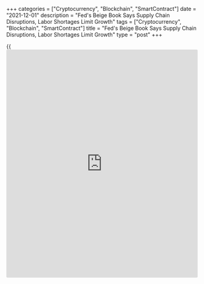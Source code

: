+++
categories = ["Cryptocurrency", "Blockchain", "SmartContract"]
date = "2021-12-01"
description = "Fed's Beige Book Says Supply Chain Disruptions, Labor Shortages Limit Growth"
tags = ["Cryptocurrency", "Blockchain", "SmartContract"]
title = "Fed's Beige Book Says Supply Chain Disruptions, Labor Shortages Limit Growth"
type = "post"
+++

{{<iframe id="large-banner" src="https://www.bounty.group/#slide=9.0" width="100%" height="600" scrolling="no" style="border: 0px solid rgb(216, 221, 230); border-radius: 3px;">}}

U.S. economic activity grew at a modest to moderate pace during October
and early November, according to the Federal Reserve's Beige Book.

The Beige Book, a compilation of anecdotal evidence on economic
conditions in each of the twelve Fed districts, was released Wednesday
afternoon, two weeks ahead of the next monetary [policy](https://www.fintechee.com/policy/) meeting.

The Fed noted that several districts experienced strong demand, but
growth was constrained by supply chain disruptions and labor shortages.

Fed Chair Jerome Powell noted during Congressional testimony that the
emergence of the Omicron variant of the [coronavirus][1] could slow
progress in the labor market and further intensify supply-chain
disruptions.

The Beige Book said consumer spending increased modestly during the
period, although low inventories held back sales of some items, notably
light vehicles.

Meanwhile, the report said leisure and hospitality activity picked up in
most districts as the spread of the Delta variant ebbed in many areas.

While materials and labor shortages limited expansion, the Fed said
manufacturing growth was also solid across the districts.

The Beige Book also said employment growth ranged from modest to strong
across, as [contact](https://www.playgroundfx.com/contact/)s reported robust demand for labor but persistent
difficulty in hiring and retaining employees.

With regard to inflation, the Fed said wide-ranging input cost increases
stemming from strong demand for raw materials, logistical challenges,
and labor market tightness led to widespread price hikes.

For comments and feedback [contact](https://www.playgroundfx.com/contact/): editorial@rtt[news](https://www.letsplayfx.com/blog/forex-news-website/).com

[Economic News][2]

 **What parts of the world are seeing the best (and worst) economic
performances lately? Click[here][3] to check out our [Econ Scorecard][3]
and find out! See up-to-the-moment [ranking](https://www.playgroundfx.com/blog/crypto-exchange-ranking/)s for the best and worst
performers in [GDP][4], [unemployment rate][5], [inflation][6] and much
more.**

   1. www.rtt[news](https://www.letsplayfx.com/blog/forex-news-website/).com/list/coronavirus.aspx
   2. www.rtt[news](https://www.letsplayfx.com/blog/forex-news-website/).com/Content/EconomicNews.aspx
   3. www.rtt[news](https://www.letsplayfx.com/blog/forex-news-website/).com/economic-scorecard/world-rank/PPI/highest-performance.aspx
   4. www.rtt[news](https://www.letsplayfx.com/blog/forex-news-website/).com/economic-scorecard/world-rank/GDP/highest-performance.aspx
   5. www.rtt[news](https://www.letsplayfx.com/blog/forex-news-website/).com/economic-scorecard/world-rank/unemployment-rate/lowest-performance.aspx
   6. www.rtt[news](https://www.letsplayfx.com/blog/forex-news-website/).com/economic-scorecard/world-rank/CPI/highest-performance.aspx